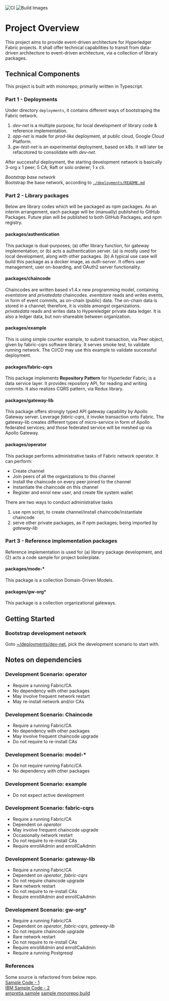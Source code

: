 ![CI](https://github.com/rtang03/open-platform-dlt/workflows/CI/badge.svg?branch=master)
![Build Images](https://github.com/rtang03/open-platform-dlt/workflows/Build%20Images/badge.svg?branch=master)

# Project Overview

This project aims to provide event-driven architecture for Hyperledger Fabric projects. It shall offer technical capabilities
to transit from data-driven architecture to event-driven architecture, via a collection of library packages.

## Technical Components

This project is built with monorepo, primarily written in Typescript.

### Part 1 - Deployments

Under directory `deployments`, it contains different ways of bootstraping the Fabric network.

1. _dev-net_ is a multiple purpose, for local development of library code & reference implementation.
2. _app-net_ is made for _prod-like_ deployment, at public cloud, Google Cloud Platform.
3. _gw-test-net_ is an experimental deployment, based on k8s. It will later be refacotored to consolidate with _dev-net_.

After successful deployment, the starting development network is basically 3-org x 1 peer; 5 CA; Raft or solo orderer; 1 x cli.

_Bootstrap base network_  
Bootstrap the base network, according to [`./deployments/README.md`](deployments/README.md)

### Part 2 - Library packages

Below are library codes which will be packaged as npm packages. As an interim arrangement, each package will be (manually)
published to GitHub Packages. Future plan will be published to both GitHub Packages, and npm registry.

#### packages/authentication

This package is dual-purposes; (a) offer library function, for gateway implementation; or (b) acts a authentication server.
(a) is mostly used for local development, along with other packages. (b) A typical use case will build this package as a
docker image, as _auth-server_. It offers user management, user on-boarding, and OAuth2 server functionality.

#### packages/chaincode

Chaincodes are written based v1.4.x new programming model, containing _eventstore_ and _privatedata_ chaincodes.
_eventstore_ reads and writes events, in form of event commits, as on-chain (public) data. The on-chain data is stored in a
channel; therefore, it is visible amongst organizations. _privatedata_ reads and writes data to Hypereledger private data ledger. It
is also a ledger data, but non-shareable between organization.

#### packages/example

This is using simple counter example, to submit transaction, via Peer object, given by fabric-cqrs software library.
It serves smoke test, to validate running network. The CI/CD may use this example to validate successful deployment.

#### packages/fabric-cqrs

This package implements **Repository Pattern** for Hyperleder Fabric; is a data service layer. It provides repository API, for
reading and writing commits. It also realizes CQRS pattern, via Redux library.

#### packages/gateway-lib

This package offers strongly typed API gateway capability by Apollo Gateway server. Leverage _fabric-cqrs_, it invoke transaction
onto Fabric. The gateway-lib creates different types of micro-service in form of Apollo federated services; and those
federated service will be meshed up via Apollo Gateway.

#### packages/operator

This package performs administrative tasks of Fabric network operator. It can perform:

- Create channel
- Join peers of all the organizations to this channel
- Install the chaincode on every peer joined to the channel
- Instantiate the chaincode on this channel
- Register and enrol new user, and create file system wallet

There are two ways to conduct administrative tasks

1. use npm script, to create channel/install chaincode/instantiate chaincode
2. serve other private packages, as if npm packages; being imported by _gateway-lib_

### Part 3 - Reference implementation packages

Reference implementation is used for (a) library package development, and (2) acts a code sample for project boilerplate.

#### packages/mode-\*

This package is a collection Domain-Driven Models.

#### packages/gw-org\*

This package is a collection organizational gateways.

## Getting Started

### Bootstrap development network

Goto [~/deployments/dev-net](./deployments/dev-net/README.md), pick the development scenario to start with.

## Notes on dependencies

### Development Scenario: operator

- Require a running Fabric/CA
- No dependency with other packages
- May involve frequent network restart
- May re-install network and/or CAs

### Development Scenario: Chaincode

- Require a running Fabric/CA
- No dependency with other packages
- May involve frequent chaincode upgrade
- Do not require to re-install CAs

### Development Scenario: model-*

- Do not require running Fabric/CA
- No dependency with other packages

### Development Scenario: example

- Do not expect active development

### Development Scenario: fabric-cqrs

- Require a running Fabric/CA
- Dependent on _operator_
- May involve frequent chaincode upgrade
- Occasionally network restart
- Do not require to re-install CAs
- Require enrollAdmin and enrollCaAdmin

### Development Scenario: gateway-lib

- Require a running Fabric/CA
- Dependent on _operator_, _fabric-cqrs_
- Do not require chaincode upgrade
- Rare network restart
- Do not require to re-install CAs
- Require enrollAdmin and enrollCaAdmin

### Development Scenario: gw-org*

- Require a running Fabric/CA
- Dependent on _operator_, _fabric-cqrs_, _gateway-lib_
- Do not require chaincode upgrade
- Rare network restart
- Do not require to re-install CAs
- Require enrollAdmin and enrollCaAdmin
- Require a running Postgresql

### References

Some source is refactored from below repo.  
[Sample Code - 1](https://github.com/kevin-hf/kevin-fabric-sdk-node)  
[IBM Sample Code - 2](https://github.com/PacktPublishing/Handson-Blockchain-Development-with-Hyperledger)  
[ampretia sample](https://github.com/ampretia/fabric-application-examples)
[sample monorepo build](https://github.com/benawad/fullstack-graphql-airbnb-clone)
